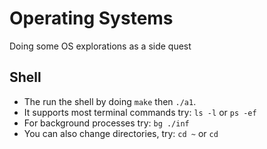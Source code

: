 # Operating Systems
Doing some OS explorations as a side quest

## Shell
* The run the shell by doing `make` then `./a1`.
* It supports most terminal commands try: `ls -l` or `ps -ef`
* For background processes try: `bg ./inf`
* You can also change directories, try: `cd ~` or `cd`
